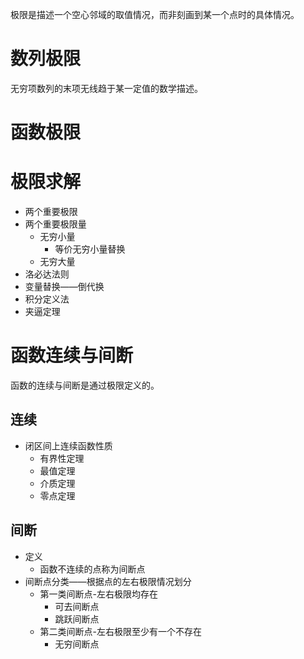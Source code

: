 
极限是描述一个空心邻域的取值情况，而非刻画到某一个点时的具体情况。


# 数列极限
无穷项数列的末项无线趋于某一定值的数学描述。



# 函数极限


# 极限求解
- 两个重要极限
- 两个重要极限量
	- 无穷小量
		- 等价无穷小量替换
	- 无穷大量
- 洛必达法则
- 变量替换——倒代换
- 积分定义法
- 夹逼定理

# 函数连续与间断
函数的连续与间断是通过极限定义的。
## 连续
- 闭区间上连续函数性质
	- 有界性定理
	- 最值定理
	- 介质定理
	- 零点定理 
## 间断
- 定义
	- 函数不连续的点称为间断点
- 间断点分类——根据点的左右极限情况划分
	- 第一类间断点-左右极限均存在
		- 可去间断点
		- 跳跃间断点
	- 第二类间断点-左右极限至少有一个不存在
		- 无穷间断点
